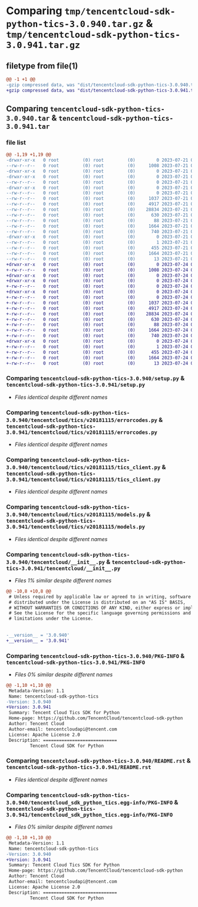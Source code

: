 # Comparing `tmp/tencentcloud-sdk-python-tics-3.0.940.tar.gz` & `tmp/tencentcloud-sdk-python-tics-3.0.941.tar.gz`

## filetype from file(1)

```diff
@@ -1 +1 @@
-gzip compressed data, was "dist/tencentcloud-sdk-python-tics-3.0.940.tar", last modified: Fri Jul 21 00:51:30 2023, max compression
+gzip compressed data, was "dist/tencentcloud-sdk-python-tics-3.0.941.tar", last modified: Mon Jul 24 00:46:04 2023, max compression
```

## Comparing `tencentcloud-sdk-python-tics-3.0.940.tar` & `tencentcloud-sdk-python-tics-3.0.941.tar`

### file list

```diff
@@ -1,19 +1,19 @@
-drwxr-xr-x   0 root         (0) root         (0)        0 2023-07-21 00:51:30.000000 tencentcloud-sdk-python-tics-3.0.940/
--rw-r--r--   0 root         (0) root         (0)     1008 2023-07-21 00:51:30.000000 tencentcloud-sdk-python-tics-3.0.940/setup.py
-drwxr-xr-x   0 root         (0) root         (0)        0 2023-07-21 00:51:30.000000 tencentcloud-sdk-python-tics-3.0.940/tencentcloud/
-drwxr-xr-x   0 root         (0) root         (0)        0 2023-07-21 00:51:30.000000 tencentcloud-sdk-python-tics-3.0.940/tencentcloud/tics/
--rw-r--r--   0 root         (0) root         (0)        0 2023-07-21 00:51:30.000000 tencentcloud-sdk-python-tics-3.0.940/tencentcloud/tics/__init__.py
-drwxr-xr-x   0 root         (0) root         (0)        0 2023-07-21 00:51:30.000000 tencentcloud-sdk-python-tics-3.0.940/tencentcloud/tics/v20181115/
--rw-r--r--   0 root         (0) root         (0)        0 2023-07-21 00:51:30.000000 tencentcloud-sdk-python-tics-3.0.940/tencentcloud/tics/v20181115/__init__.py
--rw-r--r--   0 root         (0) root         (0)     1037 2023-07-21 00:51:30.000000 tencentcloud-sdk-python-tics-3.0.940/tencentcloud/tics/v20181115/errorcodes.py
--rw-r--r--   0 root         (0) root         (0)     4917 2023-07-21 00:51:30.000000 tencentcloud-sdk-python-tics-3.0.940/tencentcloud/tics/v20181115/tics_client.py
--rw-r--r--   0 root         (0) root         (0)    28834 2023-07-21 00:51:30.000000 tencentcloud-sdk-python-tics-3.0.940/tencentcloud/tics/v20181115/models.py
--rw-r--r--   0 root         (0) root         (0)      630 2023-07-21 00:51:30.000000 tencentcloud-sdk-python-tics-3.0.940/tencentcloud/__init__.py
--rw-r--r--   0 root         (0) root         (0)       88 2023-07-21 00:51:30.000000 tencentcloud-sdk-python-tics-3.0.940/setup.cfg
--rw-r--r--   0 root         (0) root         (0)     1664 2023-07-21 00:51:30.000000 tencentcloud-sdk-python-tics-3.0.940/PKG-INFO
--rw-r--r--   0 root         (0) root         (0)      740 2023-07-21 00:51:30.000000 tencentcloud-sdk-python-tics-3.0.940/README.rst
-drwxr-xr-x   0 root         (0) root         (0)        0 2023-07-21 00:51:30.000000 tencentcloud-sdk-python-tics-3.0.940/tencentcloud_sdk_python_tics.egg-info/
--rw-r--r--   0 root         (0) root         (0)        1 2023-07-21 00:51:30.000000 tencentcloud-sdk-python-tics-3.0.940/tencentcloud_sdk_python_tics.egg-info/dependency_links.txt
--rw-r--r--   0 root         (0) root         (0)      455 2023-07-21 00:51:30.000000 tencentcloud-sdk-python-tics-3.0.940/tencentcloud_sdk_python_tics.egg-info/SOURCES.txt
--rw-r--r--   0 root         (0) root         (0)     1664 2023-07-21 00:51:30.000000 tencentcloud-sdk-python-tics-3.0.940/tencentcloud_sdk_python_tics.egg-info/PKG-INFO
--rw-r--r--   0 root         (0) root         (0)       13 2023-07-21 00:51:30.000000 tencentcloud-sdk-python-tics-3.0.940/tencentcloud_sdk_python_tics.egg-info/top_level.txt
+drwxr-xr-x   0 root         (0) root         (0)        0 2023-07-24 00:46:04.000000 tencentcloud-sdk-python-tics-3.0.941/
+-rw-r--r--   0 root         (0) root         (0)     1008 2023-07-24 00:46:04.000000 tencentcloud-sdk-python-tics-3.0.941/setup.py
+drwxr-xr-x   0 root         (0) root         (0)        0 2023-07-24 00:46:04.000000 tencentcloud-sdk-python-tics-3.0.941/tencentcloud/
+drwxr-xr-x   0 root         (0) root         (0)        0 2023-07-24 00:46:04.000000 tencentcloud-sdk-python-tics-3.0.941/tencentcloud/tics/
+-rw-r--r--   0 root         (0) root         (0)        0 2023-07-24 00:46:04.000000 tencentcloud-sdk-python-tics-3.0.941/tencentcloud/tics/__init__.py
+drwxr-xr-x   0 root         (0) root         (0)        0 2023-07-24 00:46:04.000000 tencentcloud-sdk-python-tics-3.0.941/tencentcloud/tics/v20181115/
+-rw-r--r--   0 root         (0) root         (0)        0 2023-07-24 00:46:04.000000 tencentcloud-sdk-python-tics-3.0.941/tencentcloud/tics/v20181115/__init__.py
+-rw-r--r--   0 root         (0) root         (0)     1037 2023-07-24 00:46:04.000000 tencentcloud-sdk-python-tics-3.0.941/tencentcloud/tics/v20181115/errorcodes.py
+-rw-r--r--   0 root         (0) root         (0)     4917 2023-07-24 00:46:04.000000 tencentcloud-sdk-python-tics-3.0.941/tencentcloud/tics/v20181115/tics_client.py
+-rw-r--r--   0 root         (0) root         (0)    28834 2023-07-24 00:46:04.000000 tencentcloud-sdk-python-tics-3.0.941/tencentcloud/tics/v20181115/models.py
+-rw-r--r--   0 root         (0) root         (0)      630 2023-07-24 00:46:04.000000 tencentcloud-sdk-python-tics-3.0.941/tencentcloud/__init__.py
+-rw-r--r--   0 root         (0) root         (0)       88 2023-07-24 00:46:04.000000 tencentcloud-sdk-python-tics-3.0.941/setup.cfg
+-rw-r--r--   0 root         (0) root         (0)     1664 2023-07-24 00:46:04.000000 tencentcloud-sdk-python-tics-3.0.941/PKG-INFO
+-rw-r--r--   0 root         (0) root         (0)      740 2023-07-24 00:46:04.000000 tencentcloud-sdk-python-tics-3.0.941/README.rst
+drwxr-xr-x   0 root         (0) root         (0)        0 2023-07-24 00:46:04.000000 tencentcloud-sdk-python-tics-3.0.941/tencentcloud_sdk_python_tics.egg-info/
+-rw-r--r--   0 root         (0) root         (0)        1 2023-07-24 00:46:04.000000 tencentcloud-sdk-python-tics-3.0.941/tencentcloud_sdk_python_tics.egg-info/dependency_links.txt
+-rw-r--r--   0 root         (0) root         (0)      455 2023-07-24 00:46:04.000000 tencentcloud-sdk-python-tics-3.0.941/tencentcloud_sdk_python_tics.egg-info/SOURCES.txt
+-rw-r--r--   0 root         (0) root         (0)     1664 2023-07-24 00:46:04.000000 tencentcloud-sdk-python-tics-3.0.941/tencentcloud_sdk_python_tics.egg-info/PKG-INFO
+-rw-r--r--   0 root         (0) root         (0)       13 2023-07-24 00:46:04.000000 tencentcloud-sdk-python-tics-3.0.941/tencentcloud_sdk_python_tics.egg-info/top_level.txt
```

### Comparing `tencentcloud-sdk-python-tics-3.0.940/setup.py` & `tencentcloud-sdk-python-tics-3.0.941/setup.py`

 * *Files identical despite different names*

### Comparing `tencentcloud-sdk-python-tics-3.0.940/tencentcloud/tics/v20181115/errorcodes.py` & `tencentcloud-sdk-python-tics-3.0.941/tencentcloud/tics/v20181115/errorcodes.py`

 * *Files identical despite different names*

### Comparing `tencentcloud-sdk-python-tics-3.0.940/tencentcloud/tics/v20181115/tics_client.py` & `tencentcloud-sdk-python-tics-3.0.941/tencentcloud/tics/v20181115/tics_client.py`

 * *Files identical despite different names*

### Comparing `tencentcloud-sdk-python-tics-3.0.940/tencentcloud/tics/v20181115/models.py` & `tencentcloud-sdk-python-tics-3.0.941/tencentcloud/tics/v20181115/models.py`

 * *Files identical despite different names*

### Comparing `tencentcloud-sdk-python-tics-3.0.940/tencentcloud/__init__.py` & `tencentcloud-sdk-python-tics-3.0.941/tencentcloud/__init__.py`

 * *Files 1% similar despite different names*

```diff
@@ -10,8 +10,8 @@
 # Unless required by applicable law or agreed to in writing, software
 # distributed under the License is distributed on an "AS IS" BASIS,
 # WITHOUT WARRANTIES OR CONDITIONS OF ANY KIND, either express or implied.
 # See the License for the specific language governing permissions and
 # limitations under the License.
 
 
-__version__ = '3.0.940'
+__version__ = '3.0.941'
```

### Comparing `tencentcloud-sdk-python-tics-3.0.940/PKG-INFO` & `tencentcloud-sdk-python-tics-3.0.941/PKG-INFO`

 * *Files 0% similar despite different names*

```diff
@@ -1,10 +1,10 @@
 Metadata-Version: 1.1
 Name: tencentcloud-sdk-python-tics
-Version: 3.0.940
+Version: 3.0.941
 Summary: Tencent Cloud Tics SDK for Python
 Home-page: https://github.com/TencentCloud/tencentcloud-sdk-python
 Author: Tencent Cloud
 Author-email: tencentcloudapi@tencent.com
 License: Apache License 2.0
 Description: ============================
         Tencent Cloud SDK for Python
```

### Comparing `tencentcloud-sdk-python-tics-3.0.940/README.rst` & `tencentcloud-sdk-python-tics-3.0.941/README.rst`

 * *Files identical despite different names*

### Comparing `tencentcloud-sdk-python-tics-3.0.940/tencentcloud_sdk_python_tics.egg-info/PKG-INFO` & `tencentcloud-sdk-python-tics-3.0.941/tencentcloud_sdk_python_tics.egg-info/PKG-INFO`

 * *Files 0% similar despite different names*

```diff
@@ -1,10 +1,10 @@
 Metadata-Version: 1.1
 Name: tencentcloud-sdk-python-tics
-Version: 3.0.940
+Version: 3.0.941
 Summary: Tencent Cloud Tics SDK for Python
 Home-page: https://github.com/TencentCloud/tencentcloud-sdk-python
 Author: Tencent Cloud
 Author-email: tencentcloudapi@tencent.com
 License: Apache License 2.0
 Description: ============================
         Tencent Cloud SDK for Python
```

